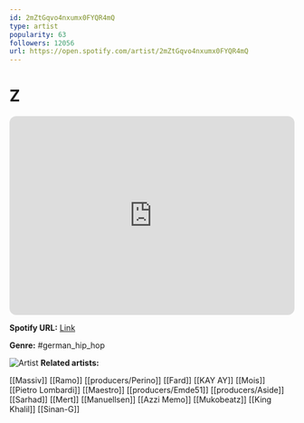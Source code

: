 ```yaml
---
id: 2mZtGqvo4nxumx0FYQR4mQ
type: artist
popularity: 63
followers: 12056
url: https://open.spotify.com/artist/2mZtGqvo4nxumx0FYQR4mQ
---
```

# Z

<iframe style="border-radius:12px" src="https://open.spotify.com/embed/artist/2mZtGqvo4nxumx0FYQR4mQ" width="100%" height="352" frameBorder="0" allowfullscreen="" allow="autoplay; clipboard-write; encrypted-media; fullscreen; picture-in-picture" loading="lazy"></iframe>

**Spotify URL:** [Link](https://open.spotify.com/artist/2mZtGqvo4nxumx0FYQR4mQ)

**Genre:**  #german_hip_hop

![Artist](https://i.scdn.co/image/ab6761610000e5ebc11f5a35d3e637dbd13aad70)
**Related artists:**

[[Massiv]]
[[Ramo]]
[[producers/Perino]]
[[Fard]]
[[KAY AY]]
[[Mois]]
[[Pietro Lombardi]]
[[Maestro]]
[[producers/Emde51]]
[[producers/Aside]]
[[Sarhad]]
[[Mert]]
[[Manuellsen]]
[[Azzi Memo]]
[[Mukobeatz]]
[[King Khalil]]
[[Sinan-G]]
